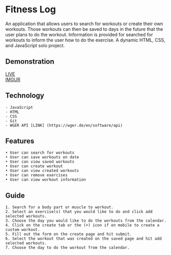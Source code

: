 # Fitness Log

An application that allows users to search for workouts or create their own workouts. Those workouts can then be saved to days in the future that the user plans to do the workout. Information is provided for searched for workouts to inform the user how to do the exercise. A dynamic HTML, CSS, and JavaScript solo project.

## Demonstration

[LIVE](https://jacobhusband.github.io/fitness-logger/#home)  
[IMGUR](https://i.imgur.com/SA0lwCr.gifv)  

## Technology

	- JavaScript
	- HTML
	- CSS
	- Git
	- WGER API [LINK] (https://wger.de/en/software/api)

## Features

	• User can search for workouts
	• User can save workouts on date
	• User can view saved workouts
	• User can create workout
	• User can view created workouts
	• User can remove exercises
	• User can view workout information

## Guide

	1. Search for a body part or muscle to workout.
	2. Select an exercise(s) that you would like to do and click add selected workouts.
	3. Choose the day you would like to do the workouts from the calendar.
	4. Click on the create tab or the (+) icon if on mobile to create a custom workout.
	5. Fill out the form on the create page and hit submit.
	6. Select the workout that was created on the saved page and hit add selected workouts.
	7. Choose the day to do the workout from the calendar.
